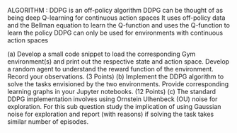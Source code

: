 ALGORITHM :
DDPG is an off-policy algorithm
DDPG can be thought of as being deep Q-learning for continuous action spaces
It uses off-policy data and the Bellman equation to learn the Q-function and uses the Q-function to learn the policy
DDPG can only be used for environments with continuous action spaces

(a) Develop a small code snippet to load the corresponding Gym environment(s) and print out
the respective state and action space. Develop a random agent to understand the reward
function of the environment. Record your observations. (3 Points)
(b) Implement the DDPG algorithm to solve the tasks envisioned by the two environments.
Provide corresponding learning graphs in your Jupyter notebooks. (12 Points)
(c) The standard DDPG implementation involves using Ornstein Ulhenbeck (OU) noise for exploration.
For this sub question study the implication of using Gaussian noise for exploration
and report (with reasons) if solving the task takes similar number of episodes.
